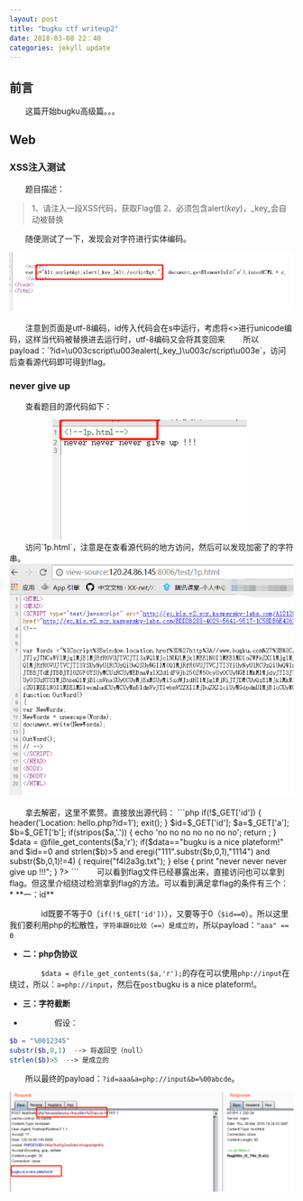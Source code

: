 ```yaml
---
layout: post
title: "bugku ctf writeup2"
date: 2018-03-08 22：40
categories: jekyll update
---
```


## 前言
&emsp;&emsp;这篇开始bugku高级篇。。。

## Web
### XSS注入测试
&emsp;&emsp;题目描述：
>1、请注入一段XSS代码，获取Flag值
>2、必须包含alert(_key_)，_key_会自动被替换

&emsp;&emsp;随便测试了一下，发现会对字符进行实体编码。
<div align="center">
    <img src="/images/posts/bugku/29.png" >  
</div>
&emsp;&emsp;注意到页面是utf-8编码，id传入代码会在s中运行，考虑将<>进行unicode编码，这样当代码被替换进去运行时，utf-8编码又会将其变回来
&emsp;&emsp;所以payload：`?id=\u003cscript\u003ealert(_key_)\u003c/script\u003e`，访问后查看源代码即可得到flag。

### never give up
&emsp;&emsp;查看题目的源代码如下：
<div align="center">
    <img src="/images/posts/bugku/30.png" >  
</div>
&emsp;&emsp;访问`1p.html`，注意是在查看源代码的地方访问，然后可以发现加密了的字符串。
<div align="center">
    <img src="/images/posts/bugku/31.png" >  
</div>
&emsp;&emsp;拿去解密，这里不累赘。直接放出源代码：
```php
if(!$_GET['id'])
{
    header('Location: hello.php?id=1');
    exit();
}
$id=$_GET['id'];
$a=$_GET['a'];
$b=$_GET['b'];
if(stripos($a,'.'))
{
    echo 'no no no no no no no';
    return ;
}
$data = @file_get_contents($a,'r');
if($data=="bugku is a nice plateform!" and $id==0 and strlen($b)>5 and eregi("111".substr($b,0,1),"1114") and substr($b,0,1)!=4)
{
    require("f4l2a3g.txt");
}
else
{
    print "never never never give up !!!";
}
?>
```
&emsp;&emsp;可以看到flag文件已经暴露出来，直接访问也可以拿到flag。但这里介绍绕过检测拿到flag的方法。可以看到满足拿flag的条件有三个：
* **一：id**

&emsp;&emsp;&emsp;&emsp;id既要不等于0（`if(!$_GET['id'])`），又要等于0（`$id==0`）。所以这里我们要利用php的松散性，`字符串跟0比较（==）是成立的`，所以payload：`"aaa" == 0`
* **二：php伪协议**

&emsp;&emsp;&emsp;&emsp;`$data = @file_get_contents($a,'r');`的存在可以使用`php://input`在绕过，所以：`a=php://input`，然后在`post`bugku is a nice plateform!。
* **三：字符截断**

* &emsp;&emsp;&emsp;&emsp;假设：
```php
$b = "%0012345"
substr($b,0,1)  --> 将返回空（null）
strlen($b)>5  --> 是成立的
```

&emsp;&emsp;所以最终的payload：`?id=aaa&a=php://input&b=%00abcde`。
<div align="center">
    <img src="/images/posts/bugku/32.png" >  
</div>
&emsp;&emsp;
&emsp;&emsp;
&emsp;&emsp;
&emsp;&emsp;
&emsp;&emsp;
&emsp;&emsp;
&emsp;&emsp;
&emsp;&emsp;
&emsp;&emsp;
&emsp;&emsp;